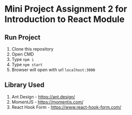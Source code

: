 # Mini Project Assignment 2 for Introduction to React Module

## Run Project

1. Clone this repository
2. Open CMD
3. Type `npm i`
4. Type `npm start`
5. Browser will open with url `localhost:3000`

## Library Used

1. Ant Design - https://ant.design/
2. MomentJS - https://momentjs.com/
3. React Hook Form - https://www.react-hook-form.com/
